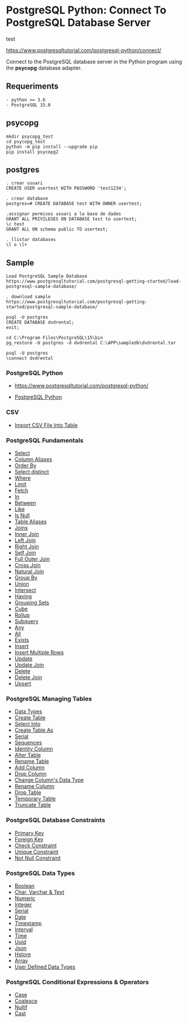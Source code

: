 # PostgreSQL Python: Connect To PostgreSQL Database Server

test

https://www.postgresqltutorial.com/postgresql-python/connect/

Connect to the PostgreSQL database server in the Python program using the **psycopg** database adapter.

## Requeriments
```
- python >= 3.6
- PostgreSQL 15.0
```

## psycopg
```
mkdir psycopg_test
cd psycopg_test
python -m pip install --upgrade pip
pip install psycopg2
```

## postgres
```
. crear usuari
CREATE USER usertest WITH PASSWORD 'test1234';

. crear database
postgres=# CREATE DATABASE test WITH OWNER usertest;

.assignar permisos usuari a la base de dades
GRANT ALL PRIVILEGES ON DATABASE test to usertest;
\c test
GRANT ALL ON schema public TO usertest;

. llistar databases
\l o \l+
```

## Sample
```
Load PostgreSQL Sample Database
https://www.postgresqltutorial.com/postgresql-getting-started/load-postgresql-sample-database/

. download sample
https://www.postgresqltutorial.com/postgresql-getting-started/postgresql-sample-database/

psql -U postgres
CREATE DATABASE dvdrental;
exit;

cd C:\Program Files\PostgreSQL\15\bin
pg_restore -U postgres -d dvdrental C:\APP\sampledb\dvdrental.tar

psql -U postgres
\connect dvdrental
```

### PostgreSQL Python

* https://www.postgresqltutorial.com/postgresql-python/

* [PostgreSQL Python](postgresql-python.md)


### CSV

* <a href="https://www.postgresqltutorial.com/postgresql-tutorial/import-csv-file-into-posgresql-table/">Import CSV File Into Table</a>


### PostgreSQL Fundamentals

* <a href="https://www.postgresqltutorial.com/postgresql-tutorial/postgresql-select/">Select</a>
* <a href="https://www.postgresqltutorial.com/postgresql-tutorial/postgresql-column-alias/">Column Aliases</a>
* <a href="https://www.postgresqltutorial.com/postgresql-tutorial/postgresql-order-by/">Order By</a>
* <a href="https://www.postgresqltutorial.com/postgresql-tutorial/postgresql-select-distinct/">Select distinct</a>
* <a href="https://www.postgresqltutorial.com/postgresql-tutorial/postgresql-where/">Where</a>
* <a href="https://www.postgresqltutorial.com/postgresql-tutorial/postgresql-limit/">Limit</a>
* <a href="https://www.postgresqltutorial.com/postgresql-tutorial/postgresql-fetch/">Fetch</a>
* <a href="https://www.postgresqltutorial.com/postgresql-tutorial/postgresql-in/">In</a>
* <a href="https://www.postgresqltutorial.com/postgresql-tutorial/postgresql-between/">Between</a>
* <a href="https://www.postgresqltutorial.com/postgresql-tutorial/postgresql-like/">Like</a>
* <a href="https://www.postgresqltutorial.com/postgresql-tutorial/postgresql-is-null/">Is Null</a>
* <a href="https://www.postgresqltutorial.com/postgresql-tutorial/postgresql-alias/">Table Aliases</a>
* <a href="https://www.postgresqltutorial.com/postgresql-tutorial/postgresql-joins/">Joins</a>
* <a href="https://www.postgresqltutorial.com/postgresql-tutorial/postgresql-inner-join/">Inner Join</a>
* <a href="https://www.postgresqltutorial.com/postgresql-tutorial/postgresql-left-join/">Left Join</a>
* <a href="https://www.postgresqltutorial.com/postgresql-tutorial/postgresql-right-join/">Right Join</a>
* <a href="https://www.postgresqltutorial.com/postgresql-tutorial/postgresql-self-join/">Self Join</a>
* <a href="https://www.postgresqltutorial.com/postgresql-tutorial/postgresql-full-outer-join/">Full Outer Join</a>
* <a href="https://www.postgresqltutorial.com/postgresql-tutorial/postgresql-cross-join/">Cross Join</a>
* <a href="https://www.postgresqltutorial.com/postgresql-tutorial/postgresql-natural-join/">Natural Join</a>
* <a href="https://www.postgresqltutorial.com/postgresql-tutorial/postgresql-group-by/">Group By</a>
* <a href="https://www.postgresqltutorial.com/postgresql-tutorial/postgresql-union/">Union</a>
* <a href="https://www.postgresqltutorial.com/postgresql-tutorial/postgresql-intersect/">Intersect</a>
* <a href="https://www.postgresqltutorial.com/postgresql-tutorial/postgresql-having/">Having</a>
* <a href="https://www.postgresqltutorial.com/postgresql-tutorial/postgresql-grouping-sets/">Grouping Sets</a>
* <a href="https://www.postgresqltutorial.com/postgresql-tutorial/postgresql-cube/">Cube</a>
* <a href="https://www.postgresqltutorial.com/postgresql-tutorial/postgresql-rollup/">Rollup</a>
* <a href="https://www.postgresqltutorial.com/postgresql-tutorial/postgresql-subquery/">Subquery</a>
* <a href="https://www.postgresqltutorial.com/postgresql-tutorial/postgresql-any/">Any</a>
* <a href="https://www.postgresqltutorial.com/postgresql-tutorial/postgresql-all/">All</a>
* <a href="https://www.postgresqltutorial.com/postgresql-tutorial/postgresql-exists/">Exists</a>
* <a href="https://www.postgresqltutorial.com/postgresql-tutorial/postgresql-insert/">Insert</a>
* <a href="https://www.postgresqltutorial.com/postgresql-tutorial/postgresql-insert-multiple-rows/">Insert Multiple Rows</a>
* <a href="https://www.postgresqltutorial.com/postgresql-tutorial/postgresql-update/">Update</a>
* <a href="https://www.postgresqltutorial.com/postgresql-tutorial/postgresql-update-join/">Update Join</a>
* <a href="https://www.postgresqltutorial.com/postgresql-tutorial/postgresql-delete/">Delete</a>
* <a href="https://www.postgresqltutorial.com/postgresql-tutorial/postgresql-delete-join/">Delete Join</a>
* <a href="https://www.postgresqltutorial.com/postgresql-tutorial/postgresql-upsert/">Upsert</a>


### PostgreSQL Managing Tables

* <a href="https://www.postgresqltutorial.com/postgresql-tutorial/postgresql-data-types/">Data Types</a>
* <a href="https://www.postgresqltutorial.com/postgresql-tutorial/postgresql-create-table/">Create Table</a>
* <a href="https://www.postgresqltutorial.com/postgresql-tutorial/postgresql-select-into/">Select Into</a>
* <a href="https://www.postgresqltutorial.com/postgresql-tutorial/postgresql-create-table-as/">Create Table As</a>
* <a href="https://www.postgresqltutorial.com/postgresql-tutorial/postgresql-serial/">Serial</a>
* <a href="https://www.postgresqltutorial.com/postgresql-tutorial/postgresql-sequences/">Sequences</a>
* <a href="https://www.postgresqltutorial.com/postgresql-tutorial/postgresql-identity-column/">Identity Column</a>
* <a href="https://www.postgresqltutorial.com/postgresql-tutorial/postgresql-alter-table/">Alter Table</a>
* <a href="https://www.postgresqltutorial.com/postgresql-tutorial/postgresql-rename-table/">Rename Table</a>
* <a href="https://www.postgresqltutorial.com/postgresql-tutorial/postgresql-add-column/">Add Column</a>
* <a href="https://www.postgresqltutorial.com/postgresql-tutorial/postgresql-drop-column/">Drop Column</a>
* <a href="https://www.postgresqltutorial.com/postgresql-tutorial/postgresql-change-column-type/">Change Column's Data Type</a>
* <a href="https://www.postgresqltutorial.com/postgresql-tutorial/postgresql-rename-column/">Rename Column</a>
* <a href="https://www.postgresqltutorial.com/postgresql-tutorial/postgresql-drop-table/">Drop Table</a>
* <a href="https://www.postgresqltutorial.com/postgresql-tutorial/postgresql-temporary-table/">Temporary Table</a>
* <a href="https://www.postgresqltutorial.com/postgresql-tutorial/postgresql-truncate-table/">Truncate Table</a>


### PostgreSQL Database Constraints

* <a href="https://www.postgresqltutorial.com/postgresql-tutorial/postgresql-primary-key/">Primary Key</a>
* <a href="https://www.postgresqltutorial.com/postgresql-tutorial/postgresql-foreign-key/">Foreign Key</a>
* <a href="https://www.postgresqltutorial.com/postgresql-tutorial/postgresql-check-constraint/">Check Constraint</a>
* <a href="https://www.postgresqltutorial.com/postgresql-tutorial/postgresql-unique-constraint/">Unique Constraint</a>
* <a href="https://www.postgresqltutorial.com/postgresql-tutorial/postgresql-not-null-constraint/">Not Null Constraint</a>


### PostgreSQL Data Types

* <a href="https://www.postgresqltutorial.com/postgresql-tutorial/postgresql-boolean/">Boolean</a>
* <a href="https://www.postgresqltutorial.com/postgresql-tutorial/postgresql-char-varchar-text/">Char, Varchar & Text</a>
* <a href="https://www.postgresqltutorial.com/postgresql-tutorial/postgresql-numeric/">Numeric</a>
* <a href="https://www.postgresqltutorial.com/postgresql-tutorial/postgresql-integer/">Integer</a>
* <a href="https://www.postgresqltutorial.com/postgresql-tutorial/postgresql-serial/">Serial</a>
* <a href="https://www.postgresqltutorial.com/postgresql-tutorial/postgresql-date/">Date</a>
* <a href="https://www.postgresqltutorial.com/postgresql-tutorial/postgresql-timestamp/">Timestamp</a>
* <a href="https://www.postgresqltutorial.com/postgresql-tutorial/postgresql-interval/">Interval</a>
* <a href="https://www.postgresqltutorial.com/postgresql-tutorial/postgresql-time/">Time</a>
* <a href="https://www.postgresqltutorial.com/postgresql-tutorial/postgresql-uuid/">Uuid</a>
* <a href="https://www.postgresqltutorial.com/postgresql-tutorial/postgresql-json/">Json</a>
* <a href="https://www.postgresqltutorial.com/postgresql-tutorial/postgresql-hstore/">Hstore</a>
* <a href="https://www.postgresqltutorial.com/postgresql-tutorial/postgresql-array/">Array</a>
* <a href="https://www.postgresqltutorial.com/postgresql-tutorial/postgresql-user-defined-data-types/">User Defined Data Types</a>


### PostgreSQL Conditional Expressions & Operators

* <a href="https://www.postgresqltutorial.com/postgresql-tutorial/postgresql-case/">Case</a>
* <a href="https://www.postgresqltutorial.com/postgresql-tutorial/postgresql-coalesce/">Coalesce</a>
* <a href="https://www.postgresqltutorial.com/postgresql-tutorial/postgresql-nullif/">Nullif</a>
* <a href="https://www.postgresqltutorial.com/postgresql-tutorial/postgresql-cast/">Cast</a>
